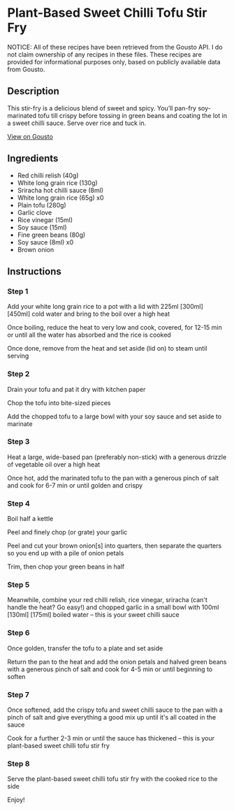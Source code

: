 # Plant-Based Sweet Chilli Tofu Stir Fry

NOTICE: All of these recipes have been retrieved from the Gousto API. I do not claim ownership of any recipes in these files. These recipes are provided for informational purposes only, based on publicly available data from Gousto.

## Description

This stir-fry is a delicious blend of sweet and spicy. You’ll pan-fry soy-marinated tofu till crispy before tossing in green beans and coating the lot in a sweet chilli sauce. Serve over rice and tuck in.

[View on Gousto](https://www.gousto.co.uk/recipes/cookbook/sweet-chilli-tofu-stir-fry)

## Ingredients

- Red chilli relish (40g)
- White long grain rice (130g)
- Sriracha hot chilli sauce (8ml)
- White long grain rice (65g) x0
- Plain tofu (280g)
- Garlic clove
- Rice vinegar (15ml)
- Soy sauce (15ml)
- Fine green beans (80g)
- Soy sauce (8ml) x0
- Brown onion

## Instructions


### Step 1

Add your white long grain rice to a pot with a lid with 225ml <span class="text-purple">[300ml] </span><span class="text-danger">[450ml]</span> cold water and bring to the boil over a high heat

Once boiling, reduce the heat to very low and cook, covered, for 12-15 min or until all the water has absorbed and the rice is cooked

Once done, remove from the heat and set aside (lid on) to steam until serving


### Step 2

Drain your tofu and pat it dry with kitchen paper

Chop the tofu into bite-sized pieces

Add the chopped tofu to a large bowl with your soy sauce and set aside to marinate


### Step 3

Heat a large, wide-based pan (preferably non-stick) with a generous drizzle of vegetable oil over a high heat

Once hot, add the marinated tofu to the pan with a generous pinch of salt and cook for 6-7 min or until golden and crispy


### Step 4

Boil half a kettle

Peel and finely chop (or grate) your garlic

Peel and cut your brown onion[s] into quarters, then separate the quarters so you end up with a pile of onion petals

Trim, then chop your green beans in half


### Step 5

Meanwhile, combine your red chilli relish, rice vinegar, sriracha (can't handle the heat? Go easy!) and chopped garlic in a small bowl with 100ml <span class="text-purple">[130ml]</span> <span class="text-danger">[175ml]</span> boiled water – this is your sweet chilli sauce


### Step 6

Once golden, transfer the tofu to a plate and set aside

Return the pan to the heat and add the onion petals and halved green beans with a generous pinch of salt and cook for 4-5 min or until beginning to soften


### Step 7

Once softened, add the crispy tofu and sweet chilli sauce to the pan with a pinch of salt and give everything a good mix up until it's all coated in the sauce

Cook for a further 2-3 min or until the sauce has thickened – this is your plant-based sweet chilli tofu stir fry

### Step 8

Serve the plant-based sweet chilli tofu stir fry with the cooked rice to the side

Enjoy!

